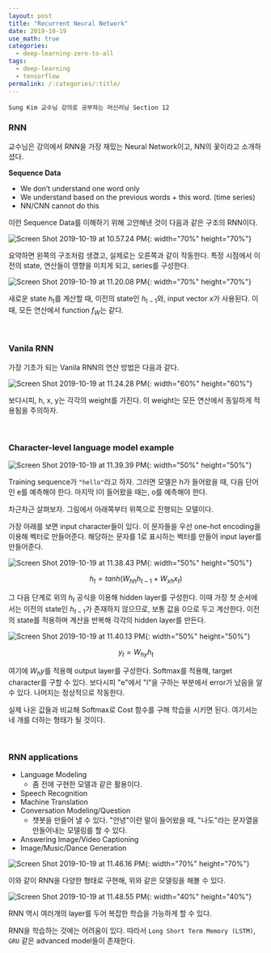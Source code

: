 ```yaml
---
layout: post
title: "Recurrent Neural Network"
date: 2019-10-19
use_math: true
categories:
  - deep-learning-zero-to-all
tags:
  - deep-learning
  - tensorflow
permalink: /:categories/:title/
---
```

`Sung Kim 교수님 강의로 공부하는 머신러닝 Section 12`

<!-- {% include adsense.html %} -->

### RNN
교수님은 강의에서 RNN을 가장 재밌는 Neural Network이고, NN의 꽃이라고 소개하셨다.

**Sequence Data**
- We don’t understand one word only
- We understand based on the previous words + this word. (time series)
- NN/CNN cannot do this

이런 Sequence Data를 이해하기 위해 고안해낸 것이 다음과 같은 구조의 RNN이다.

![Screen Shot 2019-10-19 at 10.57.24 PM](/assets/images/Screen%20Shot%202019-10-19%20at%2010.57.24%20PM.png){: width="70%" height="70%"}

요약하면 왼쪽의 구조처럼 생겼고, 실제로는 오른쪽과 같이 작동한다. 특정 시점에서 이전의 state, 연산들이 영향을 미치게 되고, series를 구성한다.

![Screen Shot 2019-10-19 at 11.20.08 PM](/assets/images/Screen%20Shot%202019-10-19%20at%2011.20.08%20PM.png){: width="70%" height="70%"}

새로운 state $h_t$를 계산할 때, 이전의 state인 $h_{t-1}$와, input vector $x$가 사용된다. 이 때, 모든 연산에서 function $f_W$는 같다.

<br/>

### Vanila RNN
가장 기초가 되는 Vanila RNN의 연산 방법은 다음과 같다.

![Screen Shot 2019-10-19 at 11.24.28 PM](/assets/images/Screen%20Shot%202019-10-19%20at%2011.24.28%20PM.png){: width="60%" height="60%"}

보다시피, h, x, y는 각각의 weight를 가진다. 이 weight는 모든 연산에서 동일하게 적용됨을 주의하자.

<br/>

### Character-level language model example

![Screen Shot 2019-10-19 at 11.39.39 PM](/assets/images/Screen%20Shot%202019-10-19%20at%2011.39.39%20PM.png){: width="50%" height="50%"}

Training sequence가 `"hello"`라고 하자. 그러면 모델은 h가 들어왔을 때, 다음 단어인 e를 예측해야 한다. 마지막 l이 들어왔을 때는, o를 예측해야 한다.

차근차근 살펴보자. 그림에서 아래쪽부터 위쪽으로 진행되는 모델이다.

가장 아래를 보면 input character들이 있다. 이 문자들을 우선 one-hot encoding을 이용해 벡터로 만들어준다. 해당하는 문자를 1로 표시하는 벡터를 만들어 input layer를 만들어준다.

![Screen Shot 2019-10-19 at 11.38.43 PM](/assets/images/Screen%20Shot%202019-10-19%20at%2011.38.43%20PM_1uwv2aw77.png){: width="50%" height="50%"}

$$h_t = tanh(W_{hh}h_{t-1}+W_{xh}x_{t})$$

그 다음 단계로 위의 $h_t$ 공식을 이용해 hidden layer를 구성한다. 이때 가장 첫 순서에서는 이전의 state인 $h_{t-1}$가 존재하지 않으므로, 보통 값을 0으로 두고 계산한다. 이전의 state를 적용하며 계산을 반복해 각각의 hidden layer를 만든다.

![Screen Shot 2019-10-19 at 11.40.13 PM](/assets/images/Screen%20Shot%202019-10-19%20at%2011.40.13%20PM_mnrwrirwb.png){: width="50%" height="50%"}

$$y_t = W_{hy}h_t$$

여기에 $W_hy$를 적용해 output layer를 구성한다. Softmax를 적용해, target character를 구할 수 있다. 보다시피 "e"에서 "l"을 구하는 부분에서 error가 났음을 알 수 있다. 나머지는 정상적으로 작동한다.

실제 나온 값들과 비교해 Softmax로 Cost 함수를 구해 학습을 시키면 된다. 여기서는 네 개를 더하는 형태가 될 것이다.

<br/>

### RNN applications
- Language Modeling
  - 좀 전에 구현한 모델과 같은 활용이다.
- Speech Recognition
- Machine Translation
- Conversation Modeling/Question
  - 챗봇을 만들어 낼 수 있다. "안녕"이란 말이 들어왔을 때, "나도"라는 문자열을 만들어내는 모델링를 할 수 있다.
- Answering Image/Video Captioning
- Image/Music/Dance Generation

![Screen Shot 2019-10-19 at 11.46.16 PM](/assets/images/Screen%20Shot%202019-10-19%20at%2011.46.16%20PM.png){: width="70%" height="70%"}

이와 같이 RNN을 다양한 형태로 구현해, 위와 같은 모델링을 해볼 수 있다.

![Screen Shot 2019-10-19 at 11.48.55 PM](/assets/images/Screen%20Shot%202019-10-19%20at%2011.48.55%20PM.png){: width="40%" height="40%"}

RNN 역시 여러개의 layer를 두어 복잡한 학습을 가능하게 할 수 있다.

RNN을 학습하는 것에는 어려움이 있다. 따라서 `Long Short Term Memory (LSTM)`, `GRU` 같은 advanced model들이 존재한다.
